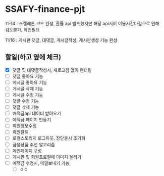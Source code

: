# SSAFY-finance-pjt


11-14 : 스켈레톤 코드 완성, 환율 api 빌드했지만 해당 api서버 이용시간마감으로 인해 검토불가, 확인필요

11/16 : 게시판 댓글, 대댓글, 게시글작성, 게시판생성 기능 완성



## 할일(하고 옆에 체크)
- [X] 댓글 및 대댓글작성시, 새로고침 없이 렌더링
- [ ] 댓글 좋아요 기능
- [ ] 게시글 좋아요 기능
- [ ] 게시글 삭제 기능
- [ ] 게시글 수정 기능
- [ ] 댓글 수정 기능
- [ ] 댓글 삭제 기능
- [ ] 예적금api 데이터 받아오기
- [ ] 예적금 페이지 만들기
- [ ] 회원정보수정
- [ ] 회원탈퇴
- [ ] 로컬스토리지 로그아웃, 창닫을시 초기화
- [ ] 금융상품 추천 알고리즘
- [ ] 메인페이지 구성
- [ ] 게시판 및 회원프로필에 이미지 올리기
- [ ] 예적금 수정시, 메일보내기 기능
  - [ ] ㅇㅇ
